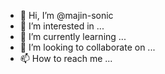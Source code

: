 - 👋 Hi, I’m @majin-sonic
- 👀 I’m interested in ...
- 🌱 I’m currently learning ...
- 💞️ I’m looking to collaborate on ...
- 📫 How to reach me ...

<!---
majin-sonic/majin-sonic is a ✨ special ✨ repository because its `README.md` (this file) appears on your GitHub profile.
You can click the Preview link to take a look at your changes.
--->
